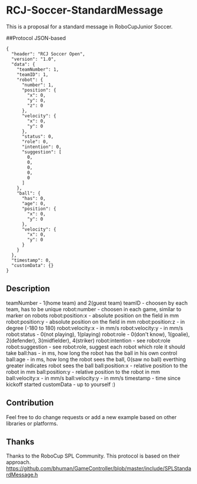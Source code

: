 # RCJ-Soccer-StandardMessage
This is a proposal for a standard message in RoboCupJunior Soccer.

##Protocol
JSON-based
```
{
  "header": "RCJ Soccer Open",
  "version": "1.0",
  "data": {
    "teamNumber": 1,
    "teamID": 1,
    "robot": {
      "number": 1,
      "position": {
        "x": 0,
        "y": 0,
        "z": 0
      },
      "velocity": {
        "x": 0,
        "y": 0
      },
      "status": 0,
      "role": 0,
      "intention": 0,
      "suggestion": [
        0,
        0,
        0,
        0,
        0
      ]
    },
    "ball": {
      "has": 0,
      "age": 0,
      "position": {
        "x": 0,
        "y": 0
      },
      "velocity": {
        "x": 0,
        "y": 0
      }
    }
  },
  "timestamp": 0,
  "customData": {}
}
```

## Description

teamNumber - 1(home team) and 2(guest team)
teamID - choosen by each team, has to be unique
robot:number - choosen in each game, similar to marker on robots
robot:position:x - absolute position on the field in mm
robot:position:y - absolute position on the field in mm
robot:position:z - in degree (-180 to 180)
robot:velocity:x - in mm/s
robot:velocity:y - in mm/s
robot:status - 0(not playing), 1(playing)
robot:role - 0(don't know), 1(goalie), 2(defender), 3(midfielder), 4(striker)
robot:intention - see robot:role
robot:suggestion - see robot:role, suggest each robot which role it should take
ball:has - in ms, how long the robot has the ball in his own control
ball:age - in ms, how long the robot sees the ball, 0(saw no ball) everthing greater indicates robot sees the ball
ball:position:x - relative position to the robot in mm
ball:position:y - relative position to the robot in mm
ball:velocity:x - in mm/s
ball:velocity:y - in mm/s
timestamp - time since kickoff started
customData - up to yourself :)

## Contribution

Feel free to do change requests or add a new example based on other libraries or platforms.

## Thanks

Thanks to the RoboCup SPL Community. This protocol is based on their approach.
https://github.com/bhuman/GameController/blob/master/include/SPLStandardMessage.h
